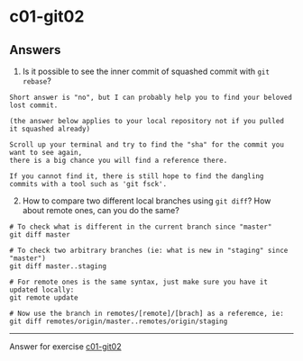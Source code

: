 # c01-git02

## Answers

1. Is it possible to see the inner commit of squashed commit with `git rebase`?
```
Short answer is "no", but I can probably help you to find your beloved lost commit.

(the answer below applies to your local repository not if you pulled it squashed already)

Scroll up your terminal and try to find the "sha" for the commit you want to see again,
there is a big chance you will find a reference there.

If you cannot find it, there is still hope to find the dangling commits with a tool such as 'git fsck'.
```

2. How to compare two different local branches using `git diff`? How about remote ones, can you do the same?
```
# To check what is different in the current branch since "master"
git diff master

# To check two arbitrary branches (ie: what is new in "staging" since "master")
git diff master..staging

# For remote ones is the same syntax, just make sure you have it updated locally:
git remote update

# Now use the branch in remotes/[remote]/[brach] as a referemce, ie:
git diff remotes/origin/master..remotes/origin/staging
```

<!-- Don't change anything below this point-->
<!-- Before commiting, remove both commented lines--> 
***
Answer for exercise [c01-git02](https://github.com/devopsacademyau/academy/blob/5e1ec235517f206c8d4a11a37388fcfd0220d194/classes/01class/exercises/c01-git02/README.md)
